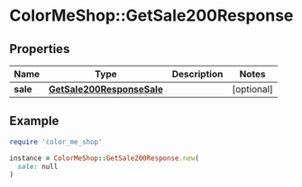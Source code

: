 # ColorMeShop::GetSale200Response

## Properties

| Name | Type | Description | Notes |
| ---- | ---- | ----------- | ----- |
| **sale** | [**GetSale200ResponseSale**](GetSale200ResponseSale.md) |  | [optional] |

## Example

```ruby
require 'color_me_shop'

instance = ColorMeShop::GetSale200Response.new(
  sale: null
)
```

